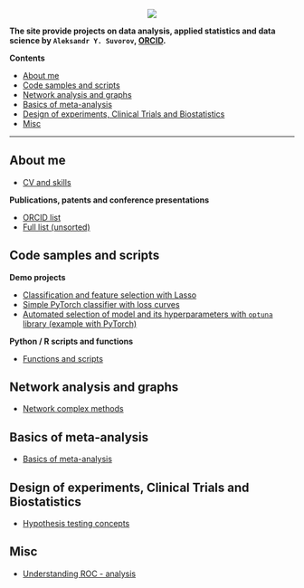 
<p align="center">
  <img src="https://aysuvorov.github.io/docs/promotion/main_logo.png" />
</p>


**The site provide projects on data analysis, applied statistics and data science by  `Aleksandr Y. Suvorov`, [ORCID](https://orcid.org/0000-0002-2224-0019).**

**Contents**

- [About me](#about-me)
- [Code samples and scripts](#code-samples-and-scripts)
- [Network analysis and graphs](#network-analysis-and-graphs)
- [Basics of meta-analysis](#basics-of-meta-analysis)
- [Design of experiments, Clinical Trials and Biostatistics](#design-of-experiments-clinical-trials-and-biostatistics)
- [Misc](#misc)

---

## About me

- [CV and skills](./docs/promotion/cv/cv_raw.html)

**Publications, patents and conference presentations**

- [ORCID list](https://orcid.org/0000-0002-2224-0019)
- [Full list (unsorted)](./docs/promotion/cv/pub_list_total.md)

## Code samples and scripts

**Demo projects**

- [Classification and feature selection with Lasso](https://www.kaggle.com/aleksandrsuvorov/demo-quark-lasso-p1-6-01-2023)
- [Simple PyTorch classifier with loss curves](https://www.kaggle.com/aleksandrsuvorov/demo-quark-torch-p2-6-01-2023)
- [Automated selection of model and its hyperparameters with `optuna` library (example with PyTorch)](https://www.kaggle.com/aleksandrsuvorov/demo-quark-torch-optuna-p3-6-01-2023)

**Python / R scripts and functions**

- [Functions and scripts](https://github.com/aysuvorov/medstats)

## Network analysis and graphs

- [Network complex methods](./docs/pages/networks/paren_syn_corr_guide/index.md)

## Basics of meta-analysis

- [Basics of meta-analysis](./docs/pages/meta/index.md)

## Design of experiments, Clinical Trials and Biostatistics

  - [Hypothesis testing concepts](./docs/pages/doe/hyp_test/index.md)

## Misc

- [Understanding ROC - analysis](./docs/pages/misc/roc_anal/index.md)


